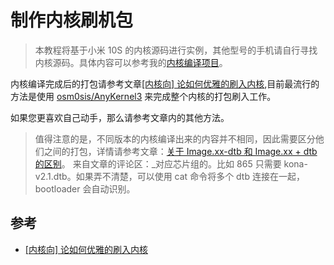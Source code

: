 # 制作内核刷机包

> 本教程将基于小米 10S 的内核源码进行实例，其他型号的手机请自行寻找内核源码。具体内容可以参考我的[内核编译项目](https://github.com/DogDayAndroid/KSU_Thyme_BuildBot)。

内核编译完成后的打包请参考文章[[内核向] 论如何优雅的刷入内核](https://www.akr-developers.com/d/125),目前最流行的方法是使用 [osm0sis/AnyKernel3](https://github.com/osm0sis/AnyKernel3) 来完成整个内核的打包刷入工作。

如果您更喜欢自己动手，那么请参考文章内的其他方法。

> 值得注意的是，不同版本的内核编译出来的内容并不相同，因此需要区分他们之间的打包，详情请参考文章：[关于 Image.xx-dtb 和 Image.xx + dtb 的区别](https://www.akr-developers.com/d/482)。
> 来自文章的评论区：\_对应芯片组的。比如 865 只需要 kona-v2.1.dtb。如果弄不清楚，可以使用 cat 命令将多个 dtb 连接在一起，bootloader 会自动识别。

## 参考

- [[内核向] 论如何优雅的刷入内核](https://www.akr-developers.com/d/125)
